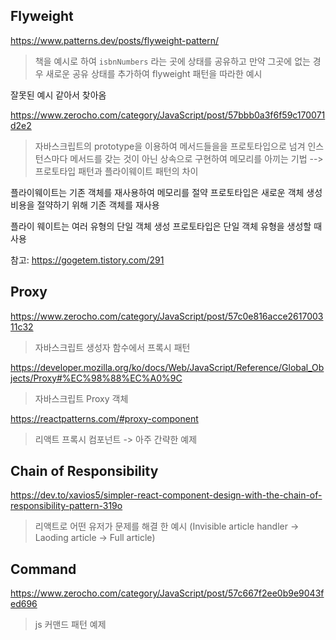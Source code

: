 ## Flyweight

https://www.patterns.dev/posts/flyweight-pattern/

> 책을 예시로 하여 `isbnNumbers` 라는 곳에 상태를 공유하고 만약 그곳에 없는 경우 새로운 공유 상태를 추가하여 flyweight 패턴을 따라한 예시

잘못된 예시 같아서 찾아옴

https://www.zerocho.com/category/JavaScript/post/57bbb0a3f6f59c170071d2e2

> 자바스크립트의 prototype을 이용하여 메서드들을을 프로토타입으로 넘겨 인스턴스마다 메서드를 갖는 것이 아닌 상속으로 구현하여 메모리를 아끼는 기법 --> 프로토타입 패턴과 플라이웨이트 패턴의 차이

플라이웨이트는 기존 객체를 재사용하여 메모리를 절약
프로토타입은 새로운 객체 생성 비용을 절약하기 위해 기존 객체를 재사용

플라이 웨이트는 여러 유형의 단일 객체 생성
프로토타입은 단일 객체 유형을 생성할 때 사용

참고: https://gogetem.tistory.com/291

## Proxy

https://www.zerocho.com/category/JavaScript/post/57c0e816acce261700311c32

> 자바스크립트 생성자 함수에서 프록시 패턴

https://developer.mozilla.org/ko/docs/Web/JavaScript/Reference/Global_Objects/Proxy#%EC%98%88%EC%A0%9C

> 자바스크립트 Proxy 객체

https://reactpatterns.com/#proxy-component

> 리액트 프록시 컴포넌트 -> 아주 간략한 예제

## Chain of Responsibility

https://dev.to/xavios5/simpler-react-component-design-with-the-chain-of-responsibility-pattern-319o

> 리액트로 어떤 유저가 문제를 해결 한 예시 (Invisible article handler -> Laoding article -> Full article)

## Command

https://www.zerocho.com/category/JavaScript/post/57c667f2ee0b9e9043fed696

> js 커맨드 패턴 예제
